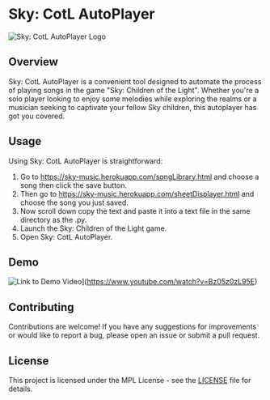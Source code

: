 # Sky: CotL AutoPlayer

![Sky: CotL AutoPlayer Logo](https://github.githubassets.com/images/modules/logos_page/GitHub-Mark.png)

## Overview

Sky: CotL AutoPlayer is a convenient tool designed to automate the process of playing songs in the game "Sky: Children of the Light". Whether you're a solo player looking to enjoy some melodies while exploring the realms or a musician seeking to captivate your fellow Sky children, this autoplayer has got you covered.

## Usage

Using Sky: CotL AutoPlayer is straightforward:

1. Go to https://sky-music.herokuapp.com/songLibrary.html and choose a song then click the save button.
2. Then go to https://sky-music.herokuapp.com/sheetDisplayer.html and choose the song you just saved.
3. Now scroll down copy the text and paste it into a text file in the same directory as the .py.
4. Launch the Sky: Children of the Light game.
5. Open Sky: CotL AutoPlayer.

## Demo

![Link to Demo Video](https://img.youtube.com/vi/Bz05z0zL95E/0.jpg)](https://www.youtube.com/watch?v=Bz05z0zL95E)


## Contributing

Contributions are welcome! If you have any suggestions for improvements or would like to report a bug, please open an issue or submit a pull request.

## License

This project is licensed under the MPL License - see the [LICENSE](LICENSE) file for details.
